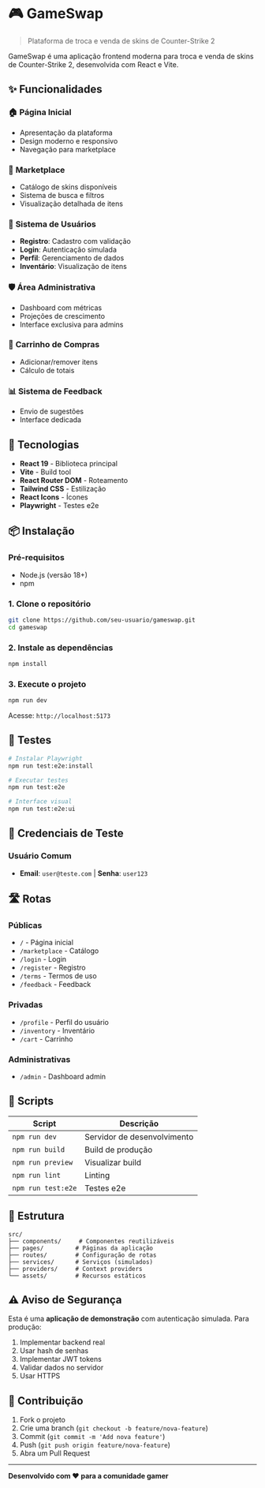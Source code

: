 # 🎮 GameSwap

> Plataforma de troca e venda de skins de Counter-Strike 2

GameSwap é uma aplicação frontend moderna para troca e venda de skins de Counter-Strike 2, desenvolvida com React e Vite.

## ✨ Funcionalidades

### 🏠 **Página Inicial**
- Apresentação da plataforma
- Design moderno e responsivo
- Navegação para marketplace

### 🛒 **Marketplace**
- Catálogo de skins disponíveis
- Sistema de busca e filtros
- Visualização detalhada de itens

### 👤 **Sistema de Usuários**
- **Registro**: Cadastro com validação
- **Login**: Autenticação simulada
- **Perfil**: Gerenciamento de dados
- **Inventário**: Visualização de itens

### 🛡️ **Área Administrativa**
- Dashboard com métricas
- Projeções de crescimento
- Interface exclusiva para admins

### 🛒 **Carrinho de Compras**
- Adicionar/remover itens
- Cálculo de totais

### 📊 **Sistema de Feedback**
- Envio de sugestões
- Interface dedicada

## 🚀 Tecnologias

- **React 19** - Biblioteca principal
- **Vite** - Build tool
- **React Router DOM** - Roteamento
- **Tailwind CSS** - Estilização
- **React Icons** - Ícones
- **Playwright** - Testes e2e

## 📦 Instalação

### **Pré-requisitos**
- Node.js (versão 18+)
- npm

### **1. Clone o repositório**
```bash
git clone https://github.com/seu-usuario/gameswap.git
cd gameswap
```

### **2. Instale as dependências**
```bash
npm install
```

### **3. Execute o projeto**
```bash
npm run dev
```
Acesse: `http://localhost:5173`

## 🧪 Testes

```bash
# Instalar Playwright
npm run test:e2e:install

# Executar testes
npm run test:e2e

# Interface visual
npm run test:e2e:ui
```

## 🔐 Credenciais de Teste


### **Usuário Comum**
- **Email**: `user@teste.com` | **Senha**: `user123`

## 🛣️ Rotas

### **Públicas**
- `/` - Página inicial
- `/marketplace` - Catálogo
- `/login` - Login
- `/register` - Registro
- `/terms` - Termos de uso
- `/feedback` - Feedback

### **Privadas**
- `/profile` - Perfil do usuário
- `/inventory` - Inventário
- `/cart` - Carrinho

### **Administrativas**
- `/admin` - Dashboard admin

## 🔧 Scripts

| Script | Descrição |
|--------|-----------|
| `npm run dev` | Servidor de desenvolvimento |
| `npm run build` | Build de produção |
| `npm run preview` | Visualizar build |
| `npm run lint` | Linting |
| `npm run test:e2e` | Testes e2e |

## 📁 Estrutura

```
src/
├── components/     # Componentes reutilizáveis
├── pages/         # Páginas da aplicação
├── routes/        # Configuração de rotas
├── services/      # Serviços (simulados)
├── providers/     # Context providers
└── assets/        # Recursos estáticos
```

## ⚠️ Aviso de Segurança

Esta é uma **aplicação de demonstração** com autenticação simulada. Para produção:

1. Implementar backend real
2. Usar hash de senhas
3. Implementar JWT tokens
4. Validar dados no servidor
5. Usar HTTPS

## 🤝 Contribuição

1. Fork o projeto
2. Crie uma branch (`git checkout -b feature/nova-feature`)
3. Commit (`git commit -m 'Add nova feature'`)
4. Push (`git push origin feature/nova-feature`)
5. Abra um Pull Request

---

**Desenvolvido com ❤️ para a comunidade gamer**
